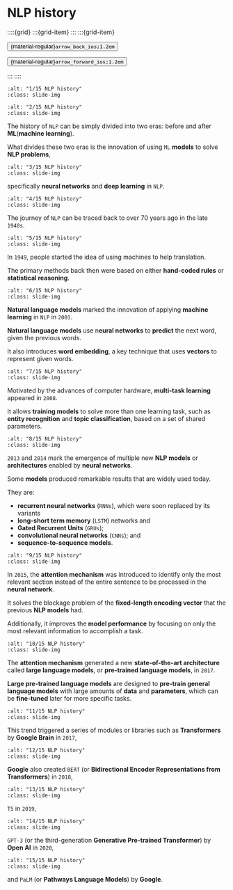 # NLP history

<aside class="margin sidebar">

::::{grid}
:::{grid-item}
:::
:::{grid-item}
<div id="slide-controls" class="btn-toolbar justify-content-between">

<button id="arrow_back" class="sd-btn">{material-regular}`arrow_back_ios;1.2em`</button>

<button id="arrow_forward" class="sd-btn">{material-regular}`arrow_forward_ios;1.2em`</button>
</div>
:::
::::
</aside>
<div class="slides">
<div>

```{image} ../../../images/gcp_courses/nlp_on_gcp/nlp_on_gcp/nlp_history/001.jpg
:alt: "1/15 NLP history"
:class: slide-img
```
<div class="cell tag_remove-input tag_output_scroll docutils container">
<div class="cell_output docutils container">


</div>
</div>
</div>
</div>
<div class="slides">
<div>

```{image} ../../../images/gcp_courses/nlp_on_gcp/nlp_on_gcp/nlp_history/002.jpg
:alt: "2/15 NLP history"
:class: slide-img
```
<div class="cell tag_remove-input tag_output_scroll docutils container">
<div class="cell_output docutils container">

The history of `NLP` can be simply divided into two eras: before and after **ML**(**machine learning**).

What divides these two eras is the innovation of using `ML` **models** to solve **NLP problems**,
</div>
</div>
</div>
</div>
<div class="slides">
<div>

```{image} ../../../images/gcp_courses/nlp_on_gcp/nlp_on_gcp/nlp_history/003.jpg
:alt: "3/15 NLP history"
:class: slide-img
```
<div class="cell tag_remove-input tag_output_scroll docutils container">
<div class="cell_output docutils container">

specifically **neural networks** and **deep learning** in `NLP`.
</div>
</div>
</div>
</div>
<div class="slides">
<div>

```{image} ../../../images/gcp_courses/nlp_on_gcp/nlp_on_gcp/nlp_history/004.jpg
:alt: "4/15 NLP history"
:class: slide-img
```
<div class="cell tag_remove-input tag_output_scroll docutils container">
<div class="cell_output docutils container">

The journey of `NLP` can be traced back to over 70 years ago in the late `1940s`.
</div>
</div>
</div>
</div>
<div class="slides">
<div>

```{image} ../../../images/gcp_courses/nlp_on_gcp/nlp_on_gcp/nlp_history/005.jpg
:alt: "5/15 NLP history"
:class: slide-img
```
<div class="cell tag_remove-input tag_output_scroll docutils container">
<div class="cell_output docutils container">

In `1949`, people started the idea of using machines to help translation. 

The primary methods back then were based on either **hand-coded rules** or **statistical reasoning**.
</div>
</div>
</div>
</div>
<div class="slides">
<div>

```{image} ../../../images/gcp_courses/nlp_on_gcp/nlp_on_gcp/nlp_history/006.jpg
:alt: "6/15 NLP history"
:class: slide-img
```
<div class="cell tag_remove-input tag_output_scroll docutils container">
<div class="cell_output docutils container">

**Natural language models** marked the innovation of applying **machine learning** in `NLP` in `2001`.

**Natural language models** use n**eural networks** to **predict** the next word, given the previous words. 

It also introduces **word embedding**, a key technique that uses **vectors** to represent given words.
</div>
</div>
</div>
</div>
<div class="slides">
<div>

```{image} ../../../images/gcp_courses/nlp_on_gcp/nlp_on_gcp/nlp_history/007.jpg
:alt: "7/15 NLP history"
:class: slide-img
```
<div class="cell tag_remove-input tag_output_scroll docutils container">
<div class="cell_output docutils container">

Motivated by the advances of computer hardware, **multi-task learning** appeared in `2008`. 

It allows **training models** to solve more than one learning task, such as **entity recognition** and **topic classification**, based on a set of shared parameters.
</div>
</div>
</div>
</div>
<div class="slides">
<div>

```{image} ../../../images/gcp_courses/nlp_on_gcp/nlp_on_gcp/nlp_history/008.jpg
:alt: "8/15 NLP history"
:class: slide-img
```
<div class="cell tag_remove-input tag_output_scroll docutils container">
<div class="cell_output docutils container">

`2013` and `2014` mark the emergence of multiple new **NLP models** or **architectures** enabled by **neural networks**. 

Some **models** produced remarkable results that are widely used today.

They are: 
* **recurrent neural networks** (`RNNs`), which were soon replaced by its variants 
* **long-short term memory** (`LSTM`) networks and 
* **Gated Recurrent Units** (`GRUs`); 
* **convolutional neural networks** (`CNNs`); and 
* **sequence-to-sequence models**.
</div>
</div>
</div>
</div>
<div class="slides">
<div>

```{image} ../../../images/gcp_courses/nlp_on_gcp/nlp_on_gcp/nlp_history/009.jpg
:alt: "9/15 NLP history"
:class: slide-img
```
<div class="cell tag_remove-input tag_output_scroll docutils container">
<div class="cell_output docutils container">

In `2015`, the **attention mechanism** was introduced to identify only the most relevant section instead of the entire sentence to be processed in the **neural network**.

It solves the blockage problem of the **fixed-length encoding vector** that the previous **NLP models** had. 

Additionally, it improves the **model performance** by focusing on only the most relevant information to accomplish a task.
</div>
</div>
</div>
</div>
<div class="slides">
<div>

```{image} ../../../images/gcp_courses/nlp_on_gcp/nlp_on_gcp/nlp_history/010.jpg
:alt: "10/15 NLP history"
:class: slide-img
```
<div class="cell tag_remove-input tag_output_scroll docutils container">
<div class="cell_output docutils container">

The **attention mechanism** generated a new **state-of-the-art architecture** called **large language models**, or **pre-trained language models**, in `2017`. 

**Large pre-trained language models** are designed to **pre-train general language models** with large amounts of **data** and **parameters**, which can be **fine-tuned** later for more specific tasks.
</div>
</div>
</div>
</div>
<div class="slides">
<div>

```{image} ../../../images/gcp_courses/nlp_on_gcp/nlp_on_gcp/nlp_history/011.jpg
:alt: "11/15 NLP history"
:class: slide-img
```
<div class="cell tag_remove-input tag_output_scroll docutils container">
<div class="cell_output docutils container">

This trend triggered a series of modules or libraries such as **Transformers** by **Google Brain** in `2017`,
</div>
</div>
</div>
</div>
<div class="slides">
<div>

```{image} ../../../images/gcp_courses/nlp_on_gcp/nlp_on_gcp/nlp_history/012.jpg
:alt: "12/15 NLP history"
:class: slide-img
```
<div class="cell tag_remove-input tag_output_scroll docutils container">
<div class="cell_output docutils container">

**Google** also created `BERT` (or **Bidirectional Encoder Representations from Transformers**) in `2018`,
</div>
</div>
</div>
</div>
<div class="slides">
<div>

```{image} ../../../images/gcp_courses/nlp_on_gcp/nlp_on_gcp/nlp_history/013.jpg
:alt: "13/15 NLP history"
:class: slide-img
```
<div class="cell tag_remove-input tag_output_scroll docutils container">
<div class="cell_output docutils container">

`T5` in `2019`,
</div>
</div>
</div>
</div>
<div class="slides">
<div>

```{image} ../../../images/gcp_courses/nlp_on_gcp/nlp_on_gcp/nlp_history/014.jpg
:alt: "14/15 NLP history"
:class: slide-img
```
<div class="cell tag_remove-input tag_output_scroll docutils container">
<div class="cell_output docutils container">

`GPT-3` (or the third-generation **Generative Pre-trained Transformer**) by **Open AI** in `2020`,
</div>
</div>
</div>
</div>
<div class="slides">
<div>

```{image} ../../../images/gcp_courses/nlp_on_gcp/nlp_on_gcp/nlp_history/015.jpg
:alt: "15/15 NLP history"
:class: slide-img
```
<div class="cell tag_remove-input tag_output_scroll docutils container">
<div class="cell_output docutils container">

and `PaLM` (or **Pathways Language Models**) by **Google**.
</div>
</div>
</div>
</div>
